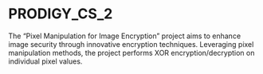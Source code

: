 # PRODIGY_CS_2
The “Pixel Manipulation for Image Encryption” project aims to enhance image security through innovative encryption techniques. Leveraging pixel manipulation methods, the project performs XOR encryption/decryption on individual pixel values.

